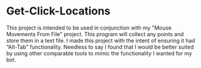 # Get-Click-Locations
This project is intended to be used in conjunction with my "Mouse Movements From File" project. This program will collect any points and store them in a text file.
I made this project with the intent of ensuring it had “Alt-Tab” functionality. Needless to say I found that I would be better suited by using other comparable tools to mimic the functionality I wanted for my bot.
